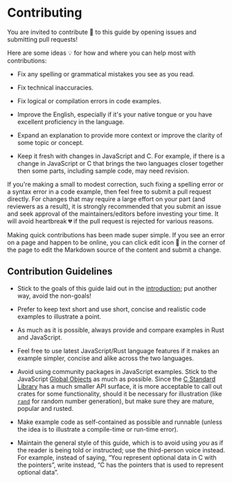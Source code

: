 # Contributing

You are invited to contribute 💖 to this guide by opening issues and submitting pull requests!

Here are some ideas 💡 for how and where you can help most with contributions:

- Fix any spelling or grammatical mistakes you see as you read.

- Fix technical inaccuracies.

- Fix logical or compilation errors in code examples.

- Improve the English, especially if it's your native tongue or you have excellent proficiency in the language.

- Expand an explanation to provide more context or improve the clarity of some topic or concept.

- Keep it fresh with changes in JavaScript and C. For example, if there is a change in JavaScript or C that brings the two languages closer together then some parts, including sample code, may need revision.

If you're making a small to modest correction, such fixing a spelling error or a syntax error in a code example, then feel free to submit a pull request directly. For changes that may require a large effort on your part (and reviewers as a result), it is strongly recommended that you submit an issue and seek approval of the maintainers/editors before investing your time. It will avoid heartbreak 💔 if the pull request is rejected for various reasons.

Making quick contributions has been made super simple. If you see an error on a page and happen to be online, you can click edit icon 📝 in the corner of the page to edit the Markdown source of the content and submit a change.

## Contribution Guidelines

- Stick to the goals of this guide laid out in the [introduction]; put another way, avoid the non-goals!

- Prefer to keep text short and use short, concise and realistic code examples to illustrate a point.

- As much as it is possible, always provide and compare examples in Rust and JavaScript.

- Feel free to use latest JavaScript/Rust language features if it makes an example simpler, concise and alike across the two languages.

- Avoid using community packages in JavaScript examples. Stick to the JavaScript [Global Objects] as much as possible. Since the [C Standard Library] has a much smaller API surface, it is more acceptable to call out crates for some functionality, should it be necessary for illustration (like [`rand`][rand] for random number generation), but make sure they are mature, popular and rusted.

- Make example code as self-contained as possible and runnable (unless the idea is to illustrate a compile-time or run-time error).

- Maintain the general style of this guide, which is to avoid using _you_ as if the reader is being told or instructed; use the third-person voice instead. For example, instead of saying, &ldquo;You represent optional data in C with the pointers&rdquo;, write instead, &ldquo;C has the pointers that is used to represent optional data&rdquo;.

  [introduction]: introduction.md
  [Global Objects]: https://developer.mozilla.org/en-US/docs/Web/JavaScript/Reference/Global_Objects
  [C Standard Library]: https://en.cppreference.com/w/c/header
  [rand]: https://en.cppreference.com/w/c/numeric/random/rand
